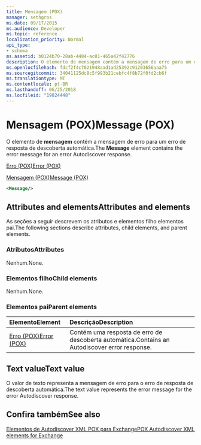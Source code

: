 ```yaml
---
title: Mensagem (POX)
manager: sethgros
ms.date: 09/17/2015
ms.audience: Developer
ms.topic: reference
localization_priority: Normal
api_type:
- schema
ms.assetid: b0124b70-28ab-4484-ac81-465a42f42776
description: O elemento de mensagem contém a mensagem de erro para um erro de resposta de descoberta automática.
ms.openlocfilehash: fdcf2f4c7021948aad1ad25392c91203656aaa75
ms.sourcegitcommit: 34041125dc8c5f993b21cebfc4f8b72f0fd2cb6f
ms.translationtype: MT
ms.contentlocale: pt-BR
ms.lasthandoff: 06/25/2018
ms.locfileid: "19824448"
---
```

# <a name="message-pox"></a><span data-ttu-id="e03d1-103">Mensagem (POX)</span><span class="sxs-lookup"><span data-stu-id="e03d1-103">Message (POX)</span></span>

<span data-ttu-id="e03d1-104">O elemento de **mensagem** contém a mensagem de erro para um erro de resposta de descoberta automática.</span><span class="sxs-lookup"><span data-stu-id="e03d1-104">The **Message** element contains the error message for an error Autodiscover response.</span></span> 
  
[<span data-ttu-id="e03d1-105">Erro (POX)</span><span class="sxs-lookup"><span data-stu-id="e03d1-105">Error (POX)</span></span>](error-pox.md)
  
[<span data-ttu-id="e03d1-106">Mensagem (POX)</span><span class="sxs-lookup"><span data-stu-id="e03d1-106">Message (POX)</span></span>](message-pox.md)
  
```xml
<Message/>
```

## <a name="attributes-and-elements"></a><span data-ttu-id="e03d1-107">Attributes and elements</span><span class="sxs-lookup"><span data-stu-id="e03d1-107">Attributes and elements</span></span>

<span data-ttu-id="e03d1-108">As seções a seguir descrevem os atributos e elementos filho elementos pai.</span><span class="sxs-lookup"><span data-stu-id="e03d1-108">The following sections describe attributes, child elements, and parent elements.</span></span>
  
### <a name="attributes"></a><span data-ttu-id="e03d1-109">Atributos</span><span class="sxs-lookup"><span data-stu-id="e03d1-109">Attributes</span></span>

<span data-ttu-id="e03d1-110">Nenhum.</span><span class="sxs-lookup"><span data-stu-id="e03d1-110">None.</span></span>
  
### <a name="child-elements"></a><span data-ttu-id="e03d1-111">Elementos filho</span><span class="sxs-lookup"><span data-stu-id="e03d1-111">Child elements</span></span>

<span data-ttu-id="e03d1-112">Nenhum.</span><span class="sxs-lookup"><span data-stu-id="e03d1-112">None.</span></span>
  
### <a name="parent-elements"></a><span data-ttu-id="e03d1-113">Elementos pai</span><span class="sxs-lookup"><span data-stu-id="e03d1-113">Parent elements</span></span>

|<span data-ttu-id="e03d1-114">**Elemento**</span><span class="sxs-lookup"><span data-stu-id="e03d1-114">**Element**</span></span>|<span data-ttu-id="e03d1-115">**Descrição**</span><span class="sxs-lookup"><span data-stu-id="e03d1-115">**Description**</span></span>|
|:-----|:-----|
|[<span data-ttu-id="e03d1-116">Erro (POX)</span><span class="sxs-lookup"><span data-stu-id="e03d1-116">Error (POX)</span></span>](error-pox.md) <br/> |<span data-ttu-id="e03d1-117">Contém uma resposta de erro de descoberta automática.</span><span class="sxs-lookup"><span data-stu-id="e03d1-117">Contains an Autodiscover error response.</span></span>  <br/> |
   
## <a name="text-value"></a><span data-ttu-id="e03d1-118">Text value</span><span class="sxs-lookup"><span data-stu-id="e03d1-118">Text value</span></span>

<span data-ttu-id="e03d1-119">O valor de texto representa a mensagem de erro para o erro de resposta de descoberta automática.</span><span class="sxs-lookup"><span data-stu-id="e03d1-119">The text value represents the error message for the error Autodiscover response.</span></span>
  
## <a name="see-also"></a><span data-ttu-id="e03d1-120">Confira também</span><span class="sxs-lookup"><span data-stu-id="e03d1-120">See also</span></span>



[<span data-ttu-id="e03d1-121">Elementos de Autodiscover XML POX para Exchange</span><span class="sxs-lookup"><span data-stu-id="e03d1-121">POX Autodiscover XML elements for Exchange</span></span>](pox-autodiscover-xml-elements-for-exchange.md)

